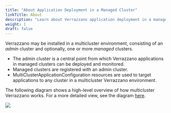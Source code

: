 ```yaml
---
title: "About Application Deployment in a Managed Cluster"
linkTitle: About
description: "Learn about Verrazzano application deployment in a managed cluster"
weight: 1
draft: false
---
```


Verrazzano may be installed in a multicluster environment, consisting of an _admin_ cluster and optionally, one or more
_managed_ clusters.
- The admin cluster is a central point from which Verrazzano applications in managed clusters can be deployed and monitored.
- Managed clusters are registered with an admin cluster.
- MultiClusterApplicationConfiguration resources are used to target applications to any cluster in a multicluster Verrazzano environment.

The following diagram shows a high-level overview of how multicluster Verrazzano works. For a more
detailed view, see the diagram [here](#detailed-view-of-multicluster-verrazzano).

![](/docs/images/multicluster/MCConceptsHighLevel.png)
